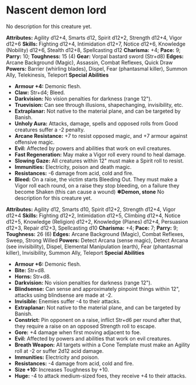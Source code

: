 # Nascent demon lord

No description for this creature yet.

**Attributes:** Agility d12+4, Smarts d12, Spirit d12+2, Strength d12+4,
Vigor d12+6
**Skills:** Fighting d12+4, Intimidation d12+7, Notice d12+6, Knowledge
(Nobility) d12+6, Stealth d12+8, Spellcasting d12
**Charisma:** +4; **Pace:** 9; **Parry:** 10; **Toughness:** 15 (4)
**Gear:** Vorpal bastard sword (Str+d8)
**Edges:** Arcane Background (Magic), Assassin, Combat Reflexes, Quick
Draw
**Powers:** Barrier (whirling blades), Dispel, Fear (phantasmal killer),
Summon Ally, Telekinesis, Teleport
**Special Abilities**

- **Armour +4:** Demonic flesh.
- **Claw:** Str+d4; Bleed.
- **Darkvision:** No vision penalties for darkness (range 12").
- **Truevision:** Can see through illusions, shapechanging,
invisibility, etc.
- **Extraplanar:** Not native to the material plane, and can be targeted
by Banish.
- **Unholy Aura:** Attacks, damage, spells and opposed rolls from Good
creatures suffer a -2 penalty.
- **Arcane Resistance:** +7 to resist opposed magic, and +7 armour
against offensive magic.
- **Evil:** Affected by powers and abilities that work on evil
creatures.
- **Fast Regeneration:** May make a Vigor roll every round to heal
damage.
- **Slowing Gaze:** All creatures within 12" must make a Spirit roll to
resist.
- **Immunities:** Electricity, poison and death magic.
- **Resistances:** -6 damage from acid, cold and fire.
- **Bleed:** On a raise, the victim starts Bleeding Out. They must make
a Vigor roll each round, on a raise they stop bleeding, on a failure
they become Shaken (this can cause a wound)
**❄Demon, stone**
No description for this creature yet.

**Attributes:** Agility d12, Smarts d10, Spirit d12+2, Strength d12+4,
Vigor d12+4
**Skills:** Fighting d12+2, Intimidation d12+5, Climbing d12+4, Notice
d12+5, Knowledge (Religion) d12+2, Knowledge (Planes) d12+4, Persuasion
d12+3, Repair d12+3, Spellcasting d10
**Charisma:** +4; **Pace:** 7; **Parry:** 9; **Toughness:** 26 (6)
**Edges:** Arcane Background (Magic), Combat Reflexes, Sweep, Strong
Willed
**Powers:** Detect Arcana (sense magic), Detect Arcana (see
invisibility), Dispel, Elemental Manipulation (earth), Fear (phantasmal
killer), Invisibility, Summon Ally, Teleport
**Special Abilities**

- **Armour +6:** Demonic flesh.
- **Bite:** Str+d8.
- **Horns:** Str+d8.
- **Darkvision:** No vision penalties for darkness (range 12").
- **Blindsense:** Can sense and approximately pinpoint things within
12", attacks using blindsense are made at -2.
- **Invisible:** Enemies suffer -4 to their attacks.
- **Extraplanar:** Not native to the material plane, and can be targeted
by Banish.
- **Constrict:** Pin opponent on a raise, inflict Str+d6 per round after
that, they require a raise on an opposed Strength roll to escape.
- **Gore:** +4 damage when first moving adjacent to foe.
- **Evil:** Affected by powers and abilities that work on evil
creatures.
- **Breath Weapon:** All targets within a Cone Template must make an
Agility roll at -2 or suffer 2d12 acid damage.
- **Immunities:** Electricity and poison.
- **Resistances:** -4 damage from acid, cold and fire.
- **Size +10:** Increases Toughness by +10.
- **Huge:** -4 to attack medium-sized foes, they receive +4 to their
attacks.
